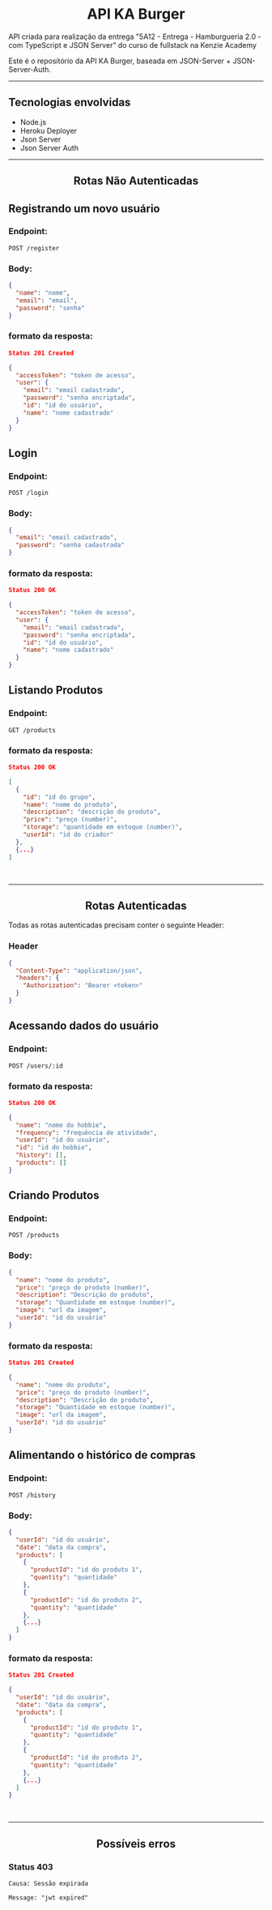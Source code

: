 <h1 align="center" >API KA Burger</h1>

API criada para realização da entrega "5A12 - Entrega - Hamburgueria 2.0 - com TypeScript e JSON Server" do curso de fullstack na Kenzie Academy

Este é o repositório da API KA Burger, baseada em JSON-Server + JSON-Server-Auth.

<hr/>

## **Tecnologias envolvidas**

- Node.js
- Heroku Deployer
- Json Server
- Json Server Auth

<hr/>

<h2 align="center" >Rotas Não Autenticadas</h2>

## **Registrando um novo usuário**

### Endpoint:

```
POST /register
```

### Body:

```json
{
  "name": "nome",
  "email": "email",
  "password": "senha"
}
```

### formato da resposta:

```json
Status 201 Created
```

```json
{
  "accessToken": "token de acesso",
  "user": {
    "email": "email cadastrado",
    "password": "senha encriptada",
    "id": "id do usuário",
    "name": "nome cadastrado"
  }
}
```

## **Login**

### Endpoint:

```
POST /login
```

### Body:

```json
{
  "email": "email cadastrado",
  "password": "senha cadastrada"
}
```

### formato da resposta:

```json
Status 200 OK
```

```json
{
  "accessToken": "token de acesso",
  "user": {
    "email": "email cadastrado",
    "password": "senha encriptada",
    "id": "id do usuário",
    "name": "nome cadastrado"
  }
}
```

## **Listando Produtos**

### Endpoint:

```
GET /products
```

### formato da resposta:

```json
Status 200 OK
```

```json
[
  {
    "id": "id do grupo",
    "name": "nome do produto",
    "description": "descrição do produto",
    "price": "preço (number)",
    "storage": "quantidade em estoque (number)",
    "userId": "id do criador"
  },
  {...}
]
```

<br/>
<hr/>
<h2 align="center" >Rotas Autenticadas</h2>

Todas as rotas autenticadas precisam conter o seguinte Header:

### Header

```json
{
  "Content-Type": "application/json",
  "headers": {
    "Authorization": "Bearer <token>"
  }
}
```

## **Acessando dados do usuário**

### Endpoint:

```
POST /users/:id
```

### formato da resposta:

```json
Status 200 OK
```

```json
{
  "name": "nome do hobbie",
  "frequency": "frequência de atividade",
  "userId": "id do usuário",
  "id": "id do hobbie",
  "history": [],
  "products": []
}
```

## **Criando Produtos**

### Endpoint:

```
POST /products
```

### Body:

```json
{
  "name": "nome do produto",
  "price": "preço do produto (number)",
  "description": "Descrição do produto",
  "storage": "Quantidade em estoque (number)",
  "image": "url da imagem",
  "userId": "id do usuário"
}
```

### formato da resposta:

```json
Status 201 Created
```

```json
{
  "name": "nome do produto",
  "price": "preço do produto (number)",
  "description": "Descrição do produto",
  "storage": "Quantidade em estoque (number)",
  "image": "url da imagem",
  "userId": "id do usuário"
}
```

## **Alimentando o histórico de compras**

### Endpoint:

```
POST /history
```

### Body:

```json
{
  "userId": "id do usuário",
  "date": "data da compra",
  "products": [
    {
      "productId": "id do produto 1",
      "quantity": "quantidade"
    },
    {
      "productId": "id do produto 2",
      "quantity": "quantidade"
    },
    {...}
  ]
}
```

### formato da resposta:

```json
Status 201 Created
```

```json
{
  "userId": "id do usuário",
  "date": "data da compra",
  "products": [
    {
      "productId": "id do produto 1",
      "quantity": "quantidade"
    },
    {
      "productId": "id do produto 2",
      "quantity": "quantidade"
    },
    {...}
  ]
}
```

<br/>
<hr/>
<h2 align="center" >Possíveis erros</h2>


### Status 403
```
Causa: Sessão expirada

Message: "jwt expired"
```







